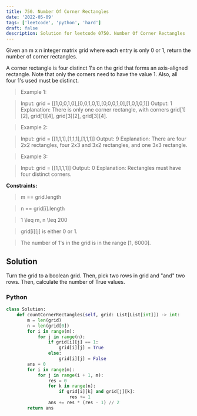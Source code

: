 ```yaml
---
title: 750. Number Of Corner Rectangles
date: '2022-05-09'
tags: ['leetcode', 'python', 'hard']
draft: false
description: Solution for leetcode 0750. Number Of Corner Rectangles
---
```


 
Given an m x n integer matrix grid where each entry is only 0 or 1, return the number of corner rectangles.

A corner rectangle is four distinct 1's on the grid that forms an axis-aligned rectangle. Note that only the corners need to have the value 1. Also, all four 1's used must be distinct.

 > Example 1:

 > Input: grid = [[1,0,0,1,0],[0,0,1,0,1],[0,0,0,1,0],[1,0,1,0,1]]
 > Output: 1
 > Explanation: There is only one corner rectangle, with corners grid[1][2], grid[1][4], grid[3][2], grid[3][4].

 > Example 2:

 > Input: grid = [[1,1,1],[1,1,1],[1,1,1]]
 > Output: 9
 > Explanation: There are four 2x2 rectangles, four 2x3 and 3x2 rectangles, and one 3x3 rectangle.

 > Example 3:

 > Input: grid = [[1,1,1,1]]
 > Output: 0
 > Explanation: Rectangles must have four distinct corners.

**Constraints:**

 > m == grid.length

 > n == grid[i].length

 > 1 <TeX>\leq</TeX> m, n <TeX>\leq</TeX> 200

 > grid[i][j] is either 0 or 1.

 > The number of 1's in the grid is in the range [1, 6000].


## Solution
Turn the grid to a boolean grid. Then, pick two rows in grid and "and" two rows. Then, calculate the number of True values.

### Python
```python
class Solution:
    def countCornerRectangles(self, grid: List[List[int]]) -> int:
        m = len(grid)
        n = len(grid[0])
        for i in range(m):
            for j in range(n):
                if grid[i][j] == 1:
                    grid[i][j] = True
                else:
                    grid[i][j] = False
        ans = 0
        for i in range(m):
            for j in range(i + 1, m):
                res = 0
                for k in range(n):
                    if grid[i][k] and grid[j][k]: 
                        res += 1
                ans += res * (res - 1) // 2
        return ans

```
